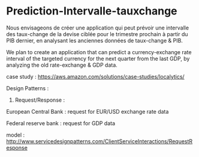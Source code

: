 # Prediction-Intervalle-tauxchange


Nous envisageons de créer une application qui peut prévoir une intervalle des taux-change de la devise ciblée pour le trimestre prochain à partir du PIB dernier, en analysant les anciennes données de taux-change & PIB.


We plan to create an application that can predict a currency-exchange rate interval of the targeted currency for the next quarter from the last GDP, by analyzing the old rate-exchange & GDP data.



case study :
https://aws.amazon.com/solutions/case-studies/localytics/




Design Patterns :

1. Request/Response :

European Central Bank : request for EUR/USD exchange rate data

Federal reserve bank : request for GDP data

model : http://www.servicedesignpatterns.com/ClientServiceInteractions/RequestResponse
